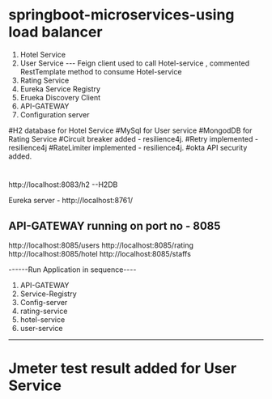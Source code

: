 # springboot-microservices-using load balancer
1. Hotel Service
2. User Service  --- Feign client used to call Hotel-service , commented RestTemplate method to consume Hotel-service
3. Rating Service
4. Eureka Service Registry
5. Erueka Discovery Client
6. API-GATEWAY
7. Configuration server

#H2 database for Hotel Service
#MySql for User service
#MongodDB for Rating Service 
#Circuit breaker added - resilience4j.
#Retry implemented - resilience4j
#RateLimiter implemented - resilience4j.
#okta API security added.
#

http://localhost:8083/h2  --H2DB

Eureka server - http://localhost:8761/

API-GATEWAY running on port no - 8085
------------
http://localhost:8085/users
http://localhost:8085/rating
http://localhost:8085/hotel
http://localhost:8085/staffs



------Run Application in sequence----
1. API-GATEWAY
2. Service-Registry
3. Config-server
4. rating-service
5. hotel-service
6. user-service

----------------
# Jmeter test result added for User Service